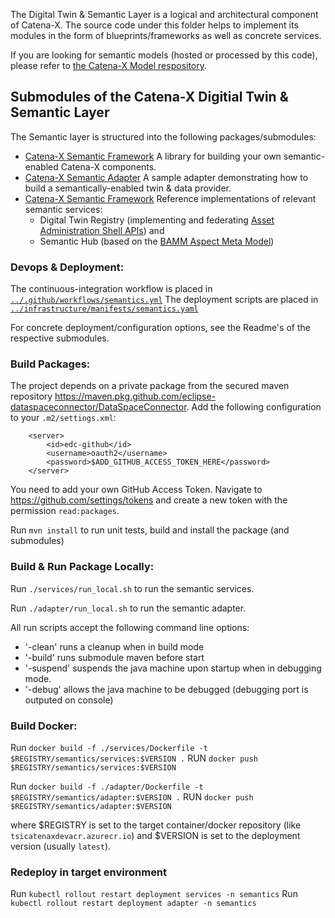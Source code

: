 <!---
Copyright (c) 2021-2022 T-Systems International GmbH (Catena-X Consortium)

See the AUTHORS file(s) distributed with this work for additional
information regarding authorship.

See the LICENSE file(s) distributed with this work for
additional information regarding license terms.
-->

The Digital Twin & Semantic Layer is a logical and architectural component of Catena-X.
The source code under this folder helps to implement its modules in the form of blueprints/frameworks as well 
as concrete services.

If you are looking for semantic models (hosted or processed by this code), please refer to
[the Catena-X Model respository](https://github.com/catenax/BAMMmodels).

## Submodules of the Catena-X Digitial Twin & Semantic Layer

The Semantic layer is structured into the following packages/submodules:
- [Catena-X Semantic Framework](framework) A library for building your own semantic-enabled Catena-X components.
- [Catena-X Semantic Adapter](adapter) A sample adapter demonstrating how to build a semantically-enabled twin & data provider.
- [Catena-X Semantic Framework](services) Reference implementations of relevant semantic services:
  - Digital Twin Registry (implementing and federating [Asset Administration Shell APIs]()) and 
  - Semantic Hub (based on the [BAMM Aspect Meta Model]())

### Devops & Deployment:

The continuous-integration workflow is placed in [`../.github/workflows/semantics.yml`](../.github/workflows/semantics.yml)
The deployment scripts are placed in [`../infrastructure/manifests/semantics.yaml`](../infrastructure/manifests/semantics.yaml)

For concrete deployment/configuration options, see the Readme's of the respective submodules.

### Build Packages:
The project depends on a private package from the secured maven repository https://maven.pkg.github.com/eclipse-dataspaceconnector/DataSpaceConnector.
Add the following configuration to your `.m2/settings.xml`:

```
    <server>
        <id>edc-github</id>
        <username>oauth2</username>
        <password>$ADD_GITHUB_ACCESS_TOKEN_HERE</password>
    </server>
```

You need to add your own GitHub Access Token. Navigate to https://github.com/settings/tokens and create a new token
with the permission `read:packages`.

Run `mvn install` to run unit tests, build and install the package (and submodules)

### Build & Run Package Locally:

Run `./services/run_local.sh` to run the semantic services.

Run `./adapter/run_local.sh` to run the semantic adapter.

All run scripts accept the following command line options:
- '-clean' runs a cleanup when in build mode
- '-build' runs submodule maven before start
- '-suspend' suspends the java machine upon startup when in debugging mode.
- '-debug' allows the java machine to be debugged (debugging port is outputed on console)
 
### Build Docker:

Run `docker build -f ./services/Dockerfile -t $REGISTRY/semantics/services:$VERSION .`
RUN `docker push $REGISTRY/semantics/services:$VERSION`

Run `docker build -f ./adapter/Dockerfile -t $REGISTRY/semantics/adapter:$VERSION .`
RUN `docker push $REGISTRY/semantics/adapter:$VERSION`

where $REGISTRY is set to the target container/docker repository (like `tsicatenaxdevacr.azurecr.io`) and $VERSION is set to the 
deployment version (usually `latest`).

### Redeploy in target environment

Run `kubectl rollout restart deployment services -n semantics`
Run `kubectl rollout restart deployment adapter -n semantics`
